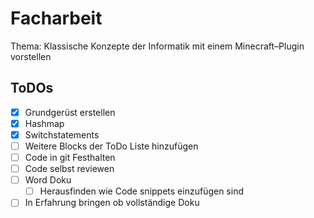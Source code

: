 # Facharbeit
Thema: Klassische Konzepte der Informatik mit einem Minecraft–Plugin vorstellen

## ToDOs

- [X] Grundgerüst erstellen
- [X] Hashmap 
- [X] Switchstatements
- [ ] Weitere Blocks der ToDo Liste hinzufügen
- [ ] Code in git Festhalten
- [ ] Code selbst reviewen
- [ ] Word Doku
  - [ ] Herausfinden wie Code snippets einzufügen sind
- [ ] In Erfahrung bringen ob vollständige Doku

